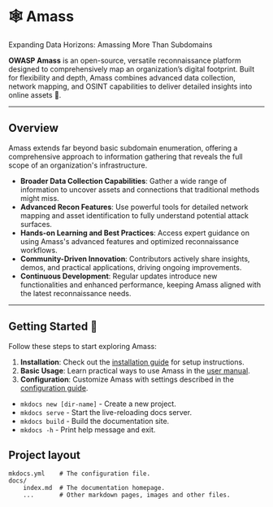 # 🕸️ Amass

Expanding Data Horizons: Amassing More Than Subdomains

**OWASP Amass** is an open-source, versatile reconnaissance platform designed to comprehensively map an organization’s digital footprint. Built for flexibility and depth, Amass combines advanced data collection, network mapping, and OSINT capabilities to deliver detailed insights into online assets 🧩. 

---

## Overview

Amass extends far beyond basic subdomain enumeration, offering a comprehensive approach to information gathering that reveals the full scope of an organization's infrastructure.

- **Broader Data Collection Capabilities**: Gather a wide range of information to uncover assets and connections that traditional methods might miss.
- **Advanced Recon Features**: Use powerful tools for detailed network mapping and asset identification to fully understand potential attack surfaces.
- **Hands-on Learning and Best Practices**: Access expert guidance on using Amass's advanced features and optimized reconnaissance workflows.
- **Community-Driven Innovation**: Contributors actively share insights, demos, and practical applications, driving ongoing improvements.
- **Continuous Development**: Regular updates introduce new functionalities and enhanced performance, keeping Amass aligned with the latest reconnaissance needs.

---

## Getting Started 🔧

Follow these steps to start exploring Amass:
1. **Installation**: Check out the [installation guide](installation.md) for setup instructions.
2. **Basic Usage**: Learn practical ways to use Amass in the [user manual](user-manual.md).
3. **Configuration**: Customize Amass with settings described in the [configuration guide](configuration.md).


* `mkdocs new [dir-name]` - Create a new project.
* `mkdocs serve` - Start the live-reloading docs server.
* `mkdocs build` - Build the documentation site.
* `mkdocs -h` - Print help message and exit.

## Project layout

    mkdocs.yml    # The configuration file.
    docs/
        index.md  # The documentation homepage.
        ...       # Other markdown pages, images and other files.
